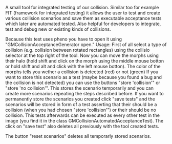 A small tool for integrated testing of our collision. Similar too for example FIT (framework for integrated testing) it allows the user to test and create various collision scenarios and save them as executable acceptance tests which later are automated tested. Also helpful for developers to integrate, test and debug new or existing kinds of collisions.

Because this test uses pheno you have to open it using "GMCollisionAcceptanceGenerator open."
Usage:
First of all select a type of collision (e.g. collision between rotated rectangles) using the collisio selector at the top right of the tool.
Now you can move the morphs using their halo (hold shift and click on the morph using the middle mouse botton or hold shift and alt and click with the left mouse botton).
The color of the morphs tells you wether a collision is detected (red) or not (green)
If you want to store this scenario as a test (maybe because you found a bug and the collision is not detected) you can use the buttons "store 'collision'" or "store 'no collision'". This stores the scenario temporarily and you can create more scenarios repeating the steps described before.
If you want to permanently store the scenarios you created click "save tests" and the scenarios will be stored in form of a test asserting that their should be a collision (when you had chosen "store 'collision'") or their should be no collision. This tests afterwards can be executed as every other test in the image (you find it in the class GMCollisionAutomatedAcceptanceTest). The click on "save test" also deletes all previously with the tool created tests.

The button "reset scenarios" deletes all temporarly stored scenarios.
